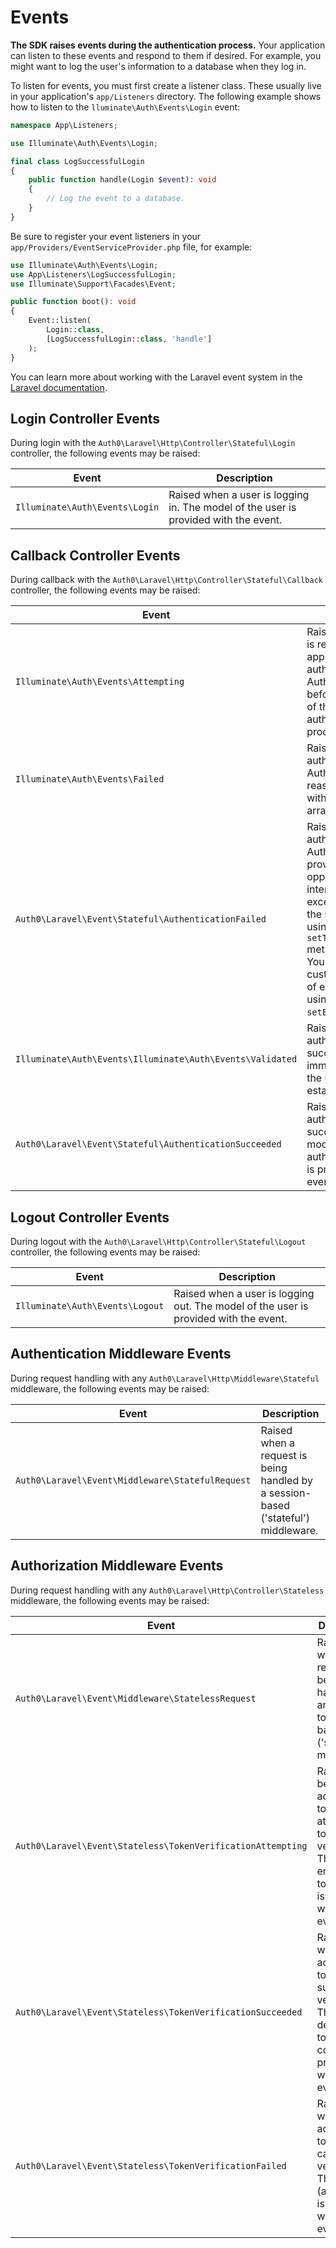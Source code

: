 # Events

**The SDK raises events during the authentication process.** Your application can listen to these events and respond to them if desired. For example, you might want to log the user's information to a database when they log in.

To listen for events, you must first create a listener class. These usually live in your application's `app/Listeners` directory. The following example shows how to listen to the `lluminate\Auth\Events\Login` event:

```php
namespace App\Listeners;

use Illuminate\Auth\Events\Login;

final class LogSuccessfulLogin
{
    public function handle(Login $event): void
    {
        // Log the event to a database.
    }
}
```

Be sure to register your event listeners in your `app/Providers/EventServiceProvider.php` file, for example:

```php
use Illuminate\Auth\Events\Login;
use App\Listeners\LogSuccessfulLogin;
use Illuminate\Support\Facades\Event;

public function boot(): void
{
    Event::listen(
        Login::class,
        [LogSuccessfulLogin::class, 'handle']
    );
}
```

You can learn more about working with the Laravel event system in the [Laravel documentation](https://laravel.com/docs/events).

## Login Controller Events

During login with the `Auth0\Laravel\Http\Controller\Stateful\Login` controller, the following events may be raised:

| Event                          | Description                                                                         |
| ------------------------------ | ----------------------------------------------------------------------------------- |
| `Illuminate\Auth\Events\Login` | Raised when a user is logging in. The model of the user is provided with the event. |

## Callback Controller Events

During callback with the `Auth0\Laravel\Http\Controller\Stateful\Callback` controller, the following events may be raised:

| Event                                                     | Description                                                                                                                                                                                                                                                             |
| --------------------------------------------------------- | ----------------------------------------------------------------------------------------------------------------------------------------------------------------------------------------------------------------------------------------------------------------------- |
| `Illuminate\Auth\Events\Attempting`                       | Raised when a user is returned to the application after authenticating with Auth0. This is raised before verification of the authentication process begins.                                                                                                             |
| `Illuminate\Auth\Events\Failed`                           | Raised when authentication with Auth0 failed. The reason is provided with the event as an array.                                                                                                                                                                        |
| `Auth0\Laravel\Event\Stateful\AuthenticationFailed`       | Raised when authentication with Auth0 failed. This provides an opportunity to intercept the exception thrown by the middleware, by using the event's `setThrowException()` method to `false`. You can also customize the type of exception thrown using `setException()`. |
| `Illuminate\Auth\Events\Illuminate\Auth\Events\Validated` | Raised when authentication was successful, but immediately before the user's session is established.                                                                                                                                                                           |
| `Auth0\Laravel\Event\Stateful\AuthenticationSucceeded`    | Raised when authentication was successful. The model of the authenticated user is provided with the event.                                                                                                                                                              |

## Logout Controller Events

During logout with the `Auth0\Laravel\Http\Controller\Stateful\Logout` controller, the following events may be raised:

| Event                           | Description                                                                          |
| ------------------------------- | ------------------------------------------------------------------------------------ |
| `Illuminate\Auth\Events\Logout` | Raised when a user is logging out. The model of the user is provided with the event. |

## Authentication Middleware Events

During request handling with any `Auth0\Laravel\Http\Middleware\Stateful` middleware, the following events may be raised:

| Event                                            | Description                                                                        |
| ------------------------------------------------ | ---------------------------------------------------------------------------------- |
| `Auth0\Laravel\Event\Middleware\StatefulRequest` | Raised when a request is being handled by a session-based ('stateful') middleware. |

## Authorization Middleware Events

During request handling with any `Auth0\Laravel\Http\Controller\Stateless` middleware, the following events may be raised:

| Event                                                       | Description                                                                                                     |
| ----------------------------------------------------------- | --------------------------------------------------------------------------------------------------------------- |
| `Auth0\Laravel\Event\Middleware\StatelessRequest`           | Raised when a request is being handled by an access token-based ('stateless') middleware.                       |
| `Auth0\Laravel\Event\Stateless\TokenVerificationAttempting` | Raised before an access token is attempted to be verified. The encoded token string is provided with the event. |
| `Auth0\Laravel\Event\Stateless\TokenVerificationSucceeded`  | Raised when an access token is successfully verified. The decoded token contents are provided with the event.   |
| `Auth0\Laravel\Event\Stateless\TokenVerificationFailed`     | Raised when an access token cannot be verified. The reason (as a string) is provided with the event.            |

